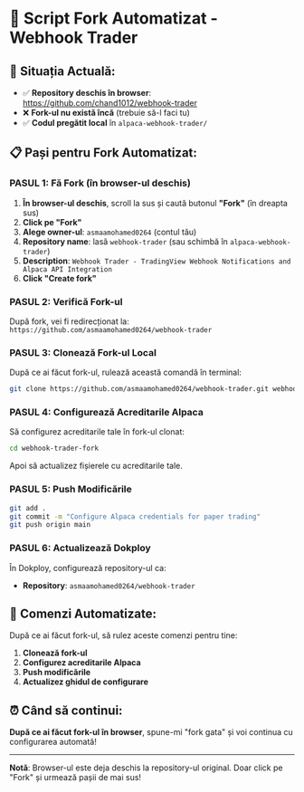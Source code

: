 # 🚀 Script Fork Automatizat - Webhook Trader

## 🎯 Situația Actuală:
- ✅ **Repository deschis în browser**: https://github.com/chand1012/webhook-trader
- ❌ **Fork-ul nu există încă** (trebuie să-l faci tu)
- ✅ **Codul pregătit local** în `alpaca-webhook-trader/`

## 📋 Pași pentru Fork Automatizat:

### PASUL 1: Fă Fork (în browser-ul deschis)
1. **În browser-ul deschis**, scroll la sus și caută butonul **"Fork"** (în dreapta sus)
2. **Click pe "Fork"**
3. **Alege owner-ul**: `asmaamohamed0264` (contul tău)
4. **Repository name**: lasă `webhook-trader` (sau schimbă în `alpaca-webhook-trader`)
5. **Description**: `Webhook Trader - TradingView Webhook Notifications and Alpaca API Integration`
6. **Click "Create fork"**

### PASUL 2: Verifică Fork-ul
După fork, vei fi redirecționat la:
`https://github.com/asmaamohamed0264/webhook-trader`

### PASUL 3: Clonează Fork-ul Local
După ce ai făcut fork-ul, rulează această comandă în terminal:

```bash
git clone https://github.com/asmaamohamed0264/webhook-trader.git webhook-trader-fork
```

### PASUL 4: Configurează Acreditarile Alpaca
Să configurez acreditarile tale în fork-ul clonat:

```bash
cd webhook-trader-fork
```

Apoi să actualizez fișierele cu acreditarile tale.

### PASUL 5: Push Modificările
```bash
git add .
git commit -m "Configure Alpaca credentials for paper trading"
git push origin main
```

### PASUL 6: Actualizează Dokploy
În Dokploy, configurează repository-ul ca:
- **Repository**: `asmaamohamed0264/webhook-trader`

## 🔧 Comenzi Automatizate:

După ce ai făcut fork-ul, să rulez aceste comenzi pentru tine:

1. **Clonează fork-ul**
2. **Configurez acreditarile Alpaca**
3. **Push modificările**
4. **Actualizez ghidul de configurare**

## ⏰ Când să continui:

**După ce ai făcut fork-ul în browser**, spune-mi "fork gata" și voi continua cu configurarea automată!

---

**Notă**: Browser-ul este deja deschis la repository-ul original. Doar click pe "Fork" și urmează pașii de mai sus!
